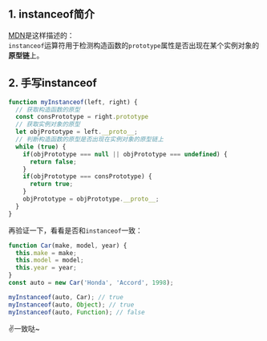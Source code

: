 ## 1. instanceof简介

[MDN](https://developer.mozilla.org/zh-CN/docs/Web/JavaScript/Reference/Operators/instanceof)是这样描述的：  
`instanceof`运算符用于检测构造函数的`prototype`属性是否出现在某个实例对象的**原型链**上。

## 2. 手写instanceof

```js
function myInstanceof(left, right) {
  // 获取构造函数的原型
  const consPrototype = right.prototype
  // 获取实例对象的原型
  let objPrototype = left.__proto__;
  // 判断构造函数的原型是否出现在实例对象的原型链上
  while (true) {
    if(objPrototype === null || objPrototype === undefined) {
      return false;
    }
    if(objPrototype === consPrototype) {
      return true;
    }
    objPrototype = objPrototype.__proto__;
  }
}
```

再验证一下，看看是否和`instanceof`一致：

```js
function Car(make, model, year) {
  this.make = make;
  this.model = model;
  this.year = year;
}
const auto = new Car('Honda', 'Accord', 1998);

myInstanceof(auto, Car); // true
myInstanceof(auto, Object); // true
myInstanceof(auto, Function); // false
```

✌一致哒~
